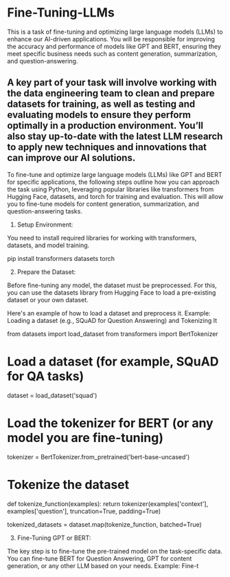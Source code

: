# Fine-Tuning-LLMs
This is a task of fine-tuning and optimizing large language models (LLMs) to enhance our AI-driven applications. You will be responsible for improving the accuracy and performance of models like GPT and BERT, ensuring they meet specific business needs such as content generation, summarization, and question-answering.

A key part of your task will involve working with the data engineering team to clean and prepare datasets for training, as well as testing and evaluating models to ensure they perform optimally in a production environment. You’ll also stay up-to-date with the latest LLM research to apply new techniques and innovations that can improve our AI solutions.
-------------------------------
To fine-tune and optimize large language models (LLMs) like GPT and BERT for specific applications, the following steps outline how you can approach the task using Python, leveraging popular libraries like transformers from Hugging Face, datasets, and torch for training and evaluation. This will allow you to fine-tune models for content generation, summarization, and question-answering tasks.
1. Setup Environment:

You need to install required libraries for working with transformers, datasets, and model training.

pip install transformers datasets torch

2. Prepare the Dataset:

Before fine-tuning any model, the dataset must be preprocessed. For this, you can use the datasets library from Hugging Face to load a pre-existing dataset or your own dataset.

Here's an example of how to load a dataset and preprocess it.
Example: Loading a dataset (e.g., SQuAD for Question Answering) and Tokenizing It

from datasets import load_dataset
from transformers import BertTokenizer

# Load a dataset (for example, SQuAD for QA tasks)
dataset = load_dataset('squad')

# Load the tokenizer for BERT (or any model you are fine-tuning)
tokenizer = BertTokenizer.from_pretrained('bert-base-uncased')

# Tokenize the dataset
def tokenize_function(examples):
    return tokenizer(examples['context'], examples['question'], truncation=True, padding=True)

tokenized_datasets = dataset.map(tokenize_function, batched=True)

3. Fine-Tuning GPT or BERT:

The key step is to fine-tune the pre-trained model on the task-specific data. You can fine-tune BERT for Question Answering, GPT for content generation, or any other LLM based on your needs.
Example: Fine-t

